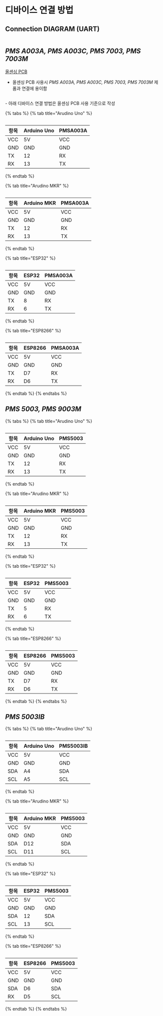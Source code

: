 # 디바이스 연결 방법

## Connection DIAGRAM (UART)

<figure><img src="../../.gitbook/assets/connetion_uart_diagram.PNG" alt=""><figcaption></figcaption></figure>

## _PMS A003A, PMS A003C, PMS 7003, PMS 7003M_

[올센싱 PCB](https://allsensing.com/product/detail.html?product\_no=1171\&cate\_no=65\&display\_group=1)

* 올센싱 PCB 사용시 _PMS A003A, PMS A003C, PMS 7003, PMS 7003M_ 제품과 연결에 용이함

<figure><img src="../../.gitbook/assets/PMS_allsensing_PCB.png" alt=""><figcaption></figcaption></figure>

\- 아래 디바이스 연결 방법은 올센싱 PCB 사용 기준으로 작성

{% tabs %}
{% tab title="Arudino Uno" %}
<figure><img src="../../.gitbook/assets/PMSA003_with_Arduino.PNG" alt=""><figcaption></figcaption></figure>

| 항목  | Arduino Uno | PMSA003A |
| --- | ----------- | -------- |
| VCC | 5V          | VCC      |
| GND | GND         | GND      |
| TX  | 12          | RX       |
| RX  | 13          | TX       |
{% endtab %}

{% tab title="Arudino MKR" %}
<figure><img src="../../.gitbook/assets/PMSA003_with_Arduino_mkr.PNG" alt=""><figcaption></figcaption></figure>

| 항목  | Arduino MKR | PMSA003A |
| --- | ----------- | -------- |
| VCC | 5V          | VCC      |
| GND | GND         | GND      |
| TX  | 12          | RX       |
| RX  | 13          | TX       |
{% endtab %}

{% tab title="ESP32" %}
<figure><img src="../../.gitbook/assets/PMSA003_with_esp32.PNG" alt=""><figcaption></figcaption></figure>

| 항목  | ESP32 | PMSA003A |
| --- | ----- | -------- |
| VCC | 5V    | VCC      |
| GND | GND   | GND      |
| TX  | 8     | RX       |
| RX  | 6     | TX       |
{% endtab %}

{% tab title="ESP8266" %}
<figure><img src="../../.gitbook/assets/PMSA003_with_esp8266.PNG" alt=""><figcaption></figcaption></figure>

| 항목  | ESP8266 | PMSA003A |
| --- | ------- | -------- |
| VCC | 5V      | VCC      |
| GND | GND     | GND      |
| TX  | D7      | RX       |
| RX  | D6      | TX       |
{% endtab %}
{% endtabs %}

## _PMS 5003, PMS 9003M_

{% tabs %}
{% tab title="Arudino Uno" %}
<figure><img src="../../.gitbook/assets/PMS5003_with_Arudino.PNG" alt=""><figcaption></figcaption></figure>

| 항목  | Arduino Uno | PMS5003 |
| --- | ----------- | ------- |
| VCC | 5V          | VCC     |
| GND | GND         | GND     |
| TX  | 12          | RX      |
| RX  | 13          | TX      |
{% endtab %}

{% tab title="Arudino MKR" %}
<figure><img src="../../.gitbook/assets/PMS5003_with_Arudino_mkr.PNG" alt=""><figcaption></figcaption></figure>

| 항목  | Arduino MKR | PMS5003 |
| --- | ----------- | ------- |
| VCC | 5V          | VCC     |
| GND | GND         | GND     |
| TX  | 12          | RX      |
| RX  | 13          | TX      |
{% endtab %}

{% tab title="ESP32" %}
<figure><img src="../../.gitbook/assets/PMS5003_with_ESP32.PNG" alt=""><figcaption></figcaption></figure>

| 항목  | ESP32 | PMS5003 |
| --- | ----- | ------- |
| VCC | 5V    | VCC     |
| GND | GND   | GND     |
| TX  | 5     | RX      |
| RX  | 6     | TX      |
{% endtab %}

{% tab title="ESP8266" %}
<figure><img src="../../.gitbook/assets/PMS5003_with_ESP8266.PNG" alt=""><figcaption></figcaption></figure>

| 항목  | ESP8266 | PMS5003 |
| --- | ------- | ------- |
| VCC | 5V      | VCC     |
| GND | GND     | GND     |
| TX  | D7      | RX      |
| RX  | D6      | TX      |
{% endtab %}
{% endtabs %}

## _PMS 5003IB_

{% tabs %}
{% tab title="Arudino Uno" %}
<figure><img src="../../.gitbook/assets/PMS_5003IB_with-Arudino.PNG" alt=""><figcaption></figcaption></figure>

| 항목  | Arduino Uno | PMS5003IB |
| --- | ----------- | --------- |
| VCC | 5V          | VCC       |
| GND | GND         | GND       |
| SDA | A4          | SDA       |
| SCL | A5          | SCL       |
{% endtab %}

{% tab title="Arudino MKR" %}
<figure><img src="../../.gitbook/assets/PMS_5003IB_with-Arudino_MKR.PNG" alt=""><figcaption></figcaption></figure>

| 항목  | Arduino MKR | PMS5003 |
| --- | ----------- | ------- |
| VCC | 5V          | VCC     |
| GND | GND         | GND     |
| SDA | D12         | SDA     |
| SCL | D11         | SCL     |
{% endtab %}

{% tab title="ESP32" %}
<figure><img src="../../.gitbook/assets/PMS_5003IB_with-ESP32.PNG" alt=""><figcaption></figcaption></figure>

| 항목  | ESP32 | PMS5003 |
| --- | ----- | ------- |
| VCC | 5V    | VCC     |
| GND | GND   | GND     |
| SDA | 12    | SDA     |
| SCL | 13    | SCL     |
{% endtab %}

{% tab title="ESP8266" %}
<figure><img src="../../.gitbook/assets/PMS_5003IB_with-ESP8266.PNG" alt=""><figcaption></figcaption></figure>

| 항목  | ESP8266 | PMS5003 |
| --- | ------- | ------- |
| VCC | 5V      | VCC     |
| GND | GND     | GND     |
| SDA | D6      | SDA     |
| RX  | D5      | SCL     |
{% endtab %}
{% endtabs %}

